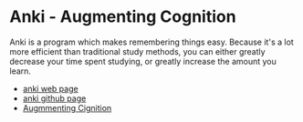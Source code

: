 # Anki - Augmenting Cognition

Anki is a program which makes remembering things easy. Because it's a lot more efficient than traditional study methods, you can either greatly decrease your time spent studying, or greatly increase the amount you learn.

- [anki web page](https://apps.ankiweb.net/)
- [anki github page](https://github.com/dae/anki)
- [Augmmenting Cignition](http://augmentingcognition.com/ltm.html)